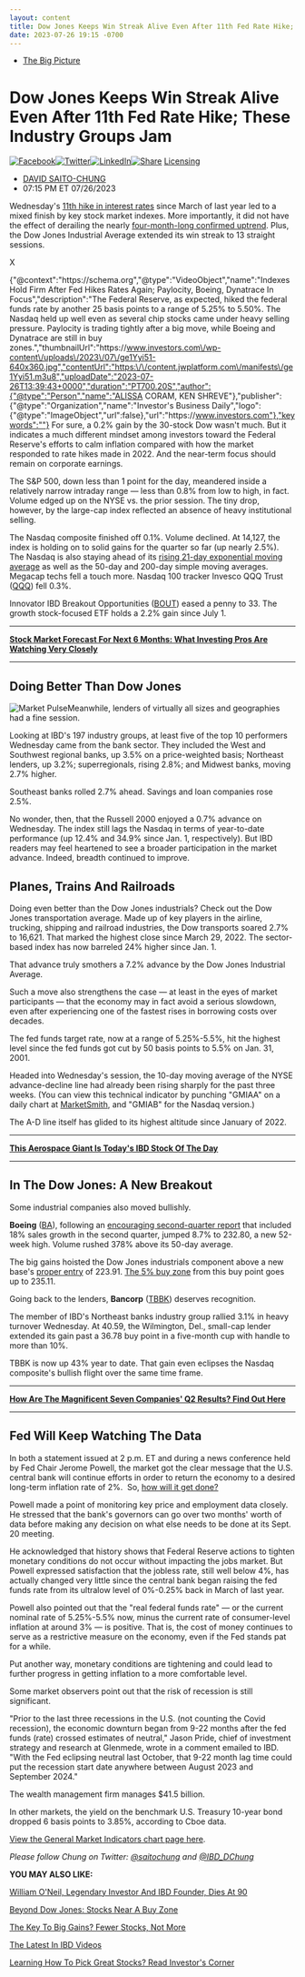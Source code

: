 ```yaml
---
layout: content
title: Dow Jones Keeps Win Streak Alive Even After 11th Fed Rate Hike; These Industry Groups Jam
date: 2023-07-26 19:15 -0700
---
```


* [The Big Picture](https://www.investors.com/category/market-trend/the-big-picture/)

 
Dow Jones Keeps Win Streak Alive Even After 11th Fed Rate Hike; These Industry Groups Jam
==========================================================================================





[![Facebook](/wp-content/themes/ibd/dist/images/share-icons/facebook.png)](/#facebook "Facebook")[![Twitter](/wp-content/themes/ibd/dist/images/share-icons/twitter.png)](/#twitter "Twitter")[![LinkedIn](/wp-content/themes/ibd/dist/images/share-icons/linkedin.png)](/#linkedin "LinkedIn")[![Share](/wp-content/themes/ibd/dist/images/share-icons/email.png)](https://www.addtoany.com/share) [Licensing](https://www.ibdlicensing.com)

* [DAVID SAITO-CHUNG](https://www.investors.com/author/chungd/ "Posts by DAVID SAITO-CHUNG")
* 07:15 PM ET 07/26/2023




Wednesday's [11th hike in interest rates](https://www.investors.com/news/economy/federal-reserve-just-hiked-again-is-it-done-sp-500-waiting-on-jerome-powell/) since March of last year led to a mixed finish by key stock market indexes. More importantly, it did not have the effect of derailing the nearly [four-month-long confirmed uptrend](https://www.investors.com/market-trend/the-big-picture/nasdaq-leads-bullish-turn-in-stock-market-but-still-must-clear-these-potential-pitfalls/). Plus, the Dow Jones Industrial Average extended its win streak to 13 straight sessions.





X



{"@context":"https:\/\/schema.org","@type":"VideoObject","name":"Indexes Hold Firm After Fed Hikes Rates Again; Paylocity, Boeing, Dynatrace In Focus","description":"The Federal Reserve, as expected, hiked the federal funds rate by another 25 basis points to a range of 5.25% to 5.50%. The Nasdaq held up well even as several chip stocks came under heavy selling pressure. Paylocity is trading tightly after a big move, while Boeing and Dynatrace are still in buy zones.","thumbnailUrl":"https:\/\/www.investors.com\/wp-content\/uploads\/2023\/07\/ge1Yyi51-640x360.jpg","contentUrl":"https:\/\/content.jwplatform.com\/manifests\/ge1Yyi51.m3u8","uploadDate":"2023-07-26T13:39:43+0000","duration":"PT700.20S","author":{"@type":"Person","name":"ALISSA CORAM, KEN SHREVE"},"publisher":{"@type":"Organization","name":"Investor's Business Daily","logo":{"@type":"ImageObject","url":false},"url":"https:\/\/www.investors.com"},"keywords":""}
For sure, a 0.2% gain by the 30-stock Dow wasn't much. But it indicates a much different mindset among investors toward the Federal Reserve's efforts to calm inflation compared with how the market responded to rate hikes made in 2022. And the near-term focus should remain on corporate earnings.


The S&P 500, down less than 1 point for the day, meandered inside a relatively narrow intraday range — less than 0.8% from low to high, in fact. Volume edged up on the NYSE vs. the prior session. The tiny drop, however, by the large-cap index reflected an absence of heavy institutional selling.


The Nasdaq composite finished off 0.1%. Volume declined. At 14,127, the index is holding on to solid gains for the quarter so far (up nearly 2.5%). The Nasdaq is also staying ahead of its [rising 21-day exponential moving average](https://www.investors.com/how-to-invest/investors-corner/what-is-the-21-day-exponential-moving-average/) as well as the 50-day and 200-day simple moving averages. Megacap techs fell a touch more. Nasdaq 100 tracker Invesco QQQ Trust ([QQQ](https://research.investors.com/quote.aspx?symbol=QQQ)) fell 0.3%.


Innovator IBD Breakout Opportunities ([BOUT](https://research.investors.com/quote.aspx?symbol=BOUT)) eased a penny to 33. The growth stock-focused ETF holds a 2.2% gain since July 1.




---


[**Stock Market Forecast For Next 6 Months: What Investing Pros Are Watching Very Closely**](https://www.investors.com/news/stock-market-forecast-for-the-next-six-months-flashes-caution-signs-after-tech-stocks-big-gains/)




---


Doing Better Than Dow Jones
---------------------------


![Market Pulse](https://www.investors.com/wp-content/uploads/2023/07/MP072623-192x300.jpg)Meanwhile, lenders of virtually all sizes and geographies had a fine session.


Looking at IBD's 197 industry groups, at least five of the top 10 performers Wednesday came from the bank sector. They included the West and Southwest regional banks, up 3.5% on a price-weighted basis; Northeast lenders, up 3.2%; superregionals, rising 2.8%; and Midwest banks, moving 2.7% higher.


Southeast banks rolled 2.7% ahead. Savings and loan companies rose 2.5%.


No wonder, then, that the Russell 2000 enjoyed a 0.7% advance on Wednesday. The index still lags the Nasdaq in terms of year-to-date performance (up 12.4% and 34.9% since Jan. 1, respectively). But IBD readers may feel heartened to see a broader participation in the market advance. Indeed, breadth continued to improve.


Planes, Trains And Railroads
----------------------------


Doing even better than the Dow Jones industrials? Check out the Dow Jones transportation average. Made up of key players in the airline, trucking, shipping and railroad industries, the Dow transports soared 2.7% to 16,621. That marked the highest close since March 29, 2022. The sector-based index has now barreled 24% higher since Jan. 1.


That advance truly smothers a 7.2% advance by the Dow Jones Industrial Average.


Such a move also strengthens the case — at least in the eyes of market participants — that the economy may in fact avoid a serious slowdown, even after experiencing one of the fastest rises in borrowing costs over decades.


The fed funds target rate, now at a range of 5.25%-5.5%, hit the highest level since the fed funds got cut by 50 basis points to 5.5% on Jan. 31, 2001.


Headed into Wednesday's session, the 10-day moving average of the NYSE advance-decline line had already been rising sharply for the past three weeks. (You can view this technical indicator by punching "GMIAA" on a daily chart at [MarketSmith](https://marketsmith.investors.com/?src=A012BF), and "GMIAB" for the Nasdaq version.)


The A-D line itself has glided to its highest altitude since January of 2022.




---


[**This Aerospace Giant Is Today's IBD Stock Of The Day**](https://www.investors.com/research/ibd-stock-of-the-day/boeing-stock-of-the-day-nails-high-jumps-earnings-beat/)




---


In The Dow Jones: A New Breakout
--------------------------------


Some industrial companies also moved bullishly.


**Boeing** ([BA](https://research.investors.com/quote.aspx?symbol=BA)), following an [encouraging second-quarter report](https://www.investors.com/news/boeing-stock-boeing-earnings-q2-2023-updates-737-787-jets/) that included 18% sales growth in the second quarter, jumped 8.7% to 232.80, a new 52-week high. Volume rushed 378% above its 50-day average.


The big gains hoisted the Dow Jones industrials component above a new base's [proper entry](https://www.investors.com/how-to-invest/investors-corner/chart-reading-basics-how-a-buy-point-marks-a-time-of-opportunity/) of 223.91. [The 5% buy zone](https://www.investors.com/how-to-invest/investors-corner/buy-zone-nvidia-stock/) from this buy point goes up to 235.11.



Going back to the lenders, **Bancorp** ([TBBK](https://research.investors.com/quote.aspx?symbol=TBBK)) deserves recognition.


The member of IBD's Northeast banks industry group rallied 3.1% in heavy turnover Wednesday. At 40.59, the Wilmington, Del., small-cap lender extended its gain past a 36.78 buy point in a five-month cup with handle to more than 10%.


TBBK is now up 43% year to date. That gain even eclipses the Nasdaq composite's bullish flight over the same time frame.




---


[**How Are The Magnificent Seven Companies' Q2 Results? Find Out Here**](https://www.investors.com/technology/)




---


Fed Will Keep Watching The Data
-------------------------------



In both a statement issued at 2 p.m. ET and during a news conference held by Fed Chair Jerome Powell, the market got the clear message that the U.S. central bank will continue efforts in order to return the economy to a desired long-term inflation rate of 2%.  So, [how will it get done?](https://www.investors.com/news/economy/federal-reserve-just-hiked-again-is-it-done-sp-500-waiting-on-jerome-powell/)


Powell made a point of monitoring key price and employment data closely. He stressed that the bank's governors can go over two months' worth of data before making any decision on what else needs to be done at its Sept. 20 meeting.


He acknowledged that history shows that Federal Reserve actions to tighten monetary conditions do not occur without impacting the jobs market. But Powell expressed satisfaction that the jobless rate, still well below 4%, has actually changed very little since the central bank began raising the fed funds rate from its ultralow level of 0%-0.25% back in March of last year.


Powell also pointed out that the "real federal funds rate" — or the current nominal rate of 5.25%-5.5% now, minus the current rate of consumer-level inflation at around 3% — is positive. That is, the cost of money continues to serve as a restrictive measure on the economy, even if the Fed stands pat for a while.


Put another way, monetary conditions are tightening and could lead to further progress in getting inflation to a more comfortable level.


Some market observers point out that the risk of recession is still significant.


"Prior to the last three recessions in the U.S. (not counting the Covid recession), the economic downturn began from 9-22 months after the fed funds (rate) crossed estimates of neutral," Jason Pride, chief of investment strategy and research at Glenmede, wrote in a comment emailed to IBD. "With the Fed eclipsing neutral last October, that 9-22 month lag time could put the recession start date anywhere between August 2023 and September 2024."


The wealth management firm manages $41.5 billion.


In other markets, the yield on the benchmark U.S. Treasury 10-year bond dropped 6 basis points to 3.85%, according to Cboe data.


[View the General Market Indicators chart page here](https://www.investors.com/wp-content/uploads/2023/07/DailyGMI_072623.pdf).


*Please follow Chung on Twitter:* [*@saitochung*](https://twitter.com/SaitoChung) *and* [*@IBD\_DChung*](https://twitter.com/IBD_DChung)


**YOU MAY ALSO LIKE:**


[William O'Neil, Legendary Investor And IBD Founder, Dies At 90](https://www.investors.com/news/william-oneil-legendary-investor-and-founder-of-investors-business-daily-dies-at-90/)


[Beyond Dow Jones: Stocks Near A Buy Zone](https://www.investors.com/category/stock-lists/stocks-near-a-buy-zone/)


[The Key To Big Gains? Fewer Stocks, Not More](https://www.investors.com/how-to-invest/investors-corner/the-art-of-portfolio-management-fewer-stocks-the-best-way-to-a-big-return/)


[The Latest In IBD Videos](https://www.investors.com/ibd-videos)


[Learning How To Pick Great Stocks? Read Investor's Corner](https://www.investors.com/category/how-to-invest/investors-corner/)




